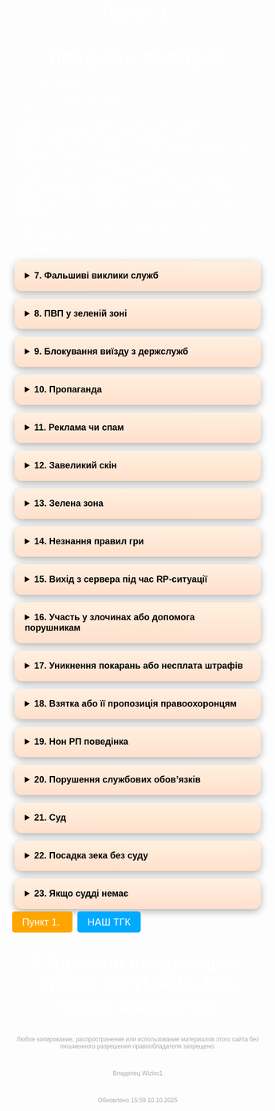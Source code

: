 <!DOCTYPE html>
<html lang="uk">
<head>
<link rel="icon" href="favicon.ico" type="image/x-icon">
  <meta charset="UTF-8">
  <title>ПРАВИЛА СЕРВЕРА LVIV RP </title>
  <meta name="viewport" content="width=device-width, initial-scale=1.0">
  <style>
    body {
      margin: 0;
      font-family: Arial, sans-serif;
      background: url(https://pbs.twimg.com/media/F8a5aqAXcAAMEAh.jpg:large) no-repeat center center fixed;
      background-size: cover;
      color: white;
    }

    .overlay {
      background: rgba(0, 0, 0, 0.6);
      padding: 40px 20px;
      min-height: 100vh;
    }

    h1 {
      font-size: 36px;
      margin-bottom: 10px;
      text-align: center;
    }

    h2 {
      font-size: 20px;
      color: #ccc;
      text-align: center;
    }

    .buttons {
      display: flex;
      justify-content: center;
      gap: 20px;
      margin: 20px 0;
    }

    .button {
      background-color: #444;
      padding: 10px 20px;
      border-radius: 8px;
      text-transform: uppercase;
      font-weight: bold;
      cursor: pointer;
    }

    details.card {
      background: linear-gradient(to bottom, #fff0e0, #ffe0cc);
      color: black;
      padding: 20px;
      width: 90%;
      max-width: 700px;
      border-radius: 15px;
      box-shadow: 0 5px 15px rgba(0,0,0,0.3);
      font-size: 16px;
      margin: 15px auto;
      cursor: pointer;
    }

    details.card summary {
      font-weight: bold;
      font-size: 18px;
      cursor: pointer;
    }

    details.card p {
      margin-top: 10px;
      font-weight: normal;
    }

    footer {
      margin-top: 40px;
      font-size: 12px;
      color: #aaa;
      text-align: center;
    }
  </style>
</head>
<body>
  <div class="overlay">
      <h1>Пункт 1.</h1>
    <h1>ПРАВИЛА СЕРВЕРА</h1>

    <div class="buttons">
      <div class="button" onclick="toggleInfo()">ІНФОРМАЦІЯ</div>
<div id="info-box" style="display:none; color:white; text-align:center; margin-top:20px;"><h2>Про сервер</h2><p>Наш RP сервер створено для реалістичної гри, дотримання правил та чесного спілкування.</p>
</div>

      <div class="button">RP ПРОЦЕС</div>
    </div>

    <details class="card"><summary>1. Образа адмiнiстрації чи граравців</summary><p>Булінг, чи ще засоби ображання заборонені покарання Депортація на 4 дні</p></details>
    <details class="card"><summary>2. ПДР</summary><p>Дотримуйся правил дорожнього руху, як у реальному житті. За порушення передбачене RP-покарання</p></details>
    <details class="card"><summary>3. Використання читів чи сторонніх ПО</summary><p>Депортація назавжди</p></details>
    <details class="card"><summary>4. Використання багів</summary><p>На сервері забороненно використовувати багі чи недороботки покарання Депортація на 2 дні</p></details>
    <details class="card"><summary>5. Атакування інших гравців без причини</summary><p>1. DM (Deathmatch) Значение: вбивство гравця без RP-причини.

    <details class="card"><summary>6. Перешкодження діяльності служб</summary><p>
Депортація на 1 день</p></details>
    <details class="card"><summary>7. Фальшиві виклики служб</summary><p><span class="fine">заборонено викликати поліцію, пожежних або медиків без RP-причини. Штраф 8000 €</span></p></details>
    <details class="card"><summary>8. ПВП у зеленій зоні</summary><p> заборонено стріляти чи бити гравців у зеленій зоні. Депортація на 2 дні</p></details>
    <details class="card"><summary>9. Блокування виїзду з держслужб</summary><p> не можна заважати руху службових машин. Покарання: кік.</p></details>
    <details class="card"><summary>10. Пропаганда</summary><p> заборонено поширювати політичні, екстремістські чи провокаційні ідеї. Депортація на 4 дні</p></details>
    <details class="card"><summary>11. Реклама чи спам</summary><p> заборонено рекламувати інші сервіси, флудити або спамити. Депортація на 4 дні</p></details>
    <details class="card"><summary>12. Завеликий скін</summary><p>не можна використовувати скіни, що заважають геймплею. Депортація на 2 дні</p></details>
    <details class="card"><summary>13. Зелена зона</summary><p>Це поліцейська ділянка, пожежна станція та суд</p></details>
    <details class="card"><summary>14. Незнання правил гри</summary><p>не звільняє від відповідальності. Депортація на 1 день</p></details>
    <details class="card"><summary>15. Вихід з сервера під час RP-ситуації </summary><p>Заборонено Депортація на 1 день</p></details>
    <details class="card"><summary>16. Участь у злочинах або допомога порушникам</summary><p><span class="fine">Штраф 5000 €</span></p></details>
    <details class="card"><summary>17. Уникнення покарань або несплата штрафів</summary><p>Депортація на 3 дні</p></details>
    <details class="card"><summary>18. Взятка або її пропозиція правоохоронцям</summary><p><span class="fine">заборонено давати хабар службовцям. Штраф 10000 €</span></p></details>
    <details class="card"><summary>19. Нон РП поведінка</summary><p> потрібно грати свою роль відповідно до ситуації. Депортація на 10 днів або назавжди</p></details>
    <details class="card"><summary>20. Порушення службових обов’язків</summary><p><span class="fine">кожен співробітник має дотримуватись правил. Штраф 5000 €</span></p></details>
    <details class="card"><summary>21. Суд</summary><p>Ведеться на 3 поверсі пожежної станції</p></details>
    <details class="card"><summary>22. Посадка зека без суду</summary><p><span class="fine">Штраф 9000 € та звiльнення з праці</span></p></details>
    <details class="card"><summary>23. Якщо судді немає</summary><p>Потрібно запитати у в'язня: чекати 5 або 10 хвилин</p></details>
    
  <a href="https://ogur4ik12.github.io/serverrules02/" target="_blank" style="text-decoration: none; color: white; font-size: 20px; background-color: orange; padding: 10px 20px; border-radius: 5px; margin-right: 10px;">
   Пункт 1.
  </a>
  <a href="https://t.me/LVIV_EH" target="_blank" style="text-decoration: none; color: white; font-size: 20px; background-color: #00aaff; padding: 10px 20px; border-radius: 5px;">
    НАШ ТГК
  </a>
</div>


   <h1> © Зделано владельцом. Project_OLYMPUS. Все права защищены.</h1>
    <footer>Любое копирование, распространение или использование материалов этого сайта без письменного разрешения правообладателя запрещено.</footer>
       <footer>Владелец Wizixc1</footer>
           <footer>Обновлено 15:59 10.10.2025</footer>
